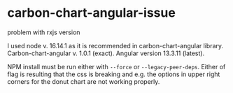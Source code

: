 # carbon-chart-angular-issue
problem with rxjs version

I used node v. 16.14.1 as it is recommended in carbon-chart-angular library.
Carbon-chart-angular v. 1.0.1 (exact).
Angular version 13.3.11 (latest).

NPM install must be run either with `--force` or `--legacy-peer-deps`.
Either of flag is resulting that the css is breaking and e.g. the options in upper right corners for the donut chart are not working properly.
